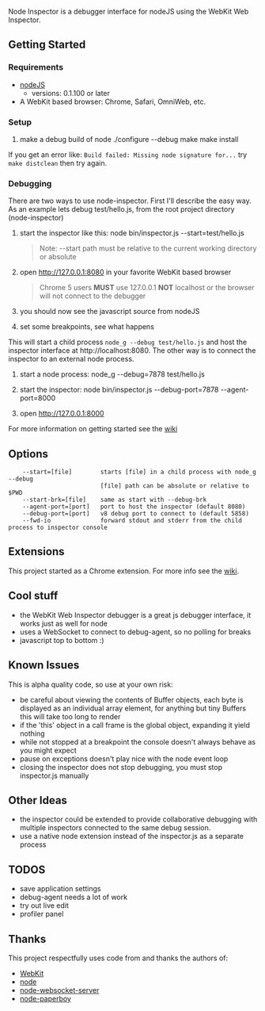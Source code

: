 Node Inspector is a debugger interface for nodeJS using the WebKit Web Inspector.

## Getting Started

### Requirements

* [nodeJS](http://github.com/ry/node)
  - versions: 0.1.100 or later
* A WebKit based browser: Chrome, Safari, OmniWeb, etc.

### Setup

1. make a debug build of node
		./configure --debug
		make
		make install

If you get an error like: `Build failed: Missing node signature for...` try `make distclean` then try again.

### Debugging

There are two ways to use node-inspector. First I'll describe the easy way. 
As an example lets debug test/hello.js, from the root project directory (node-inspector)

1. start the inspector like this:
		node bin/inspector.js --start=test/hello.js

    > Note: --start path must be relative to the current working directory or absolute

2. open http://127.0.0.1:8080 in your favorite WebKit based browser

    > Chrome 5 users **MUST** use 127.0.0.1 **NOT** localhost or the browser will not connect to the debugger

3. you should now see the javascript source from nodeJS

4. set some breakpoints, see what happens


This will start a child process `node_g --debug test/hello.js` and host the inspector 
interface at http://localhost:8080. The other way is to connect the inspector to an 
external node process.

1. start a node process:
		node_g --debug=7878 test/hello.js
		
2. start the inspector:
		node bin/inspector.js --debug-port=7878 --agent-port=8000

3. open http://127.0.0.1:8000

For more information on getting started see the [wiki](http://wiki.github.com/dannycoates/node-inspector/getting-started-from-scratch)

## Options

		--start=[file]        starts [file] in a child process with node_g --debug
		                      [file] path can be absolute or relative to $PWD
		--start-brk=[file]    same as start with --debug-brk
		--agent-port=[port]   port to host the inspector (default 8080)
		--debug-port=[port]   v8 debug port to connect to (default 5858)
		--fwd-io              forward stdout and stderr from the child process to inspector console

## Extensions

This project started as a Chrome extension. For more info see the [wiki](http://wiki.github.com/dannycoates/node-inspector/google-chrome-extension).

## Cool stuff

* the WebKit Web Inspector debugger is a great js debugger interface, it works just as well for node
* uses a WebSocket to connect to debug-agent, so no polling for breaks
* javascript top to bottom :)

## Known Issues

This is alpha quality code, so use at your own risk:

* be careful about viewing the contents of Buffer objects, each byte is displayed as an individual array element, for anything but tiny Buffers this will take too long to render
* if the 'this' object in a call frame is the global object, expanding it yield nothing
* while not stopped at a breakpoint the console doesn't always behave as you might expect
* pause on exceptions doesn't play nice with the node event loop
* closing the inspector does not stop debugging, you must stop inspector.js manually

## Other Ideas

* the inspector could be extended to provide collaborative debugging with
  multiple inspectors connected to the same debug session.
* use a native node extension instead of the inspector.js as a separate process

## TODOS

* save application settings
* debug-agent needs a lot of work
* try out live edit
* profiler panel

## Thanks

This project respectfully uses code from and thanks the authors of:

* [WebKit](http://webkit.org/building/checkout.html)
* [node](http://github.com/ry/node)
* [node-websocket-server](http://github.com/miksago/node-websocket-server)
* [node-paperboy](http://github.com/felixge/node-paperboy)


